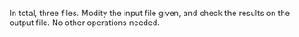 In total, three files.
Modity the input file given, and check the results on the output file. No other operations needed.
